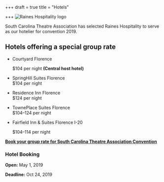 +++
draft = true
title = "Hotels"

+++
![Raines Hospitality logo](/uploads/raines.png)

South Carolina Theatre Association has selected Raines Hospitality to serve as our hotelier for convention 2019.

## **Hotels offering a special group rate**

* Courtyard Florence

  $104 per night **(Central host hotel)**
* SpringHill Suites Florence  
  $104 per night
* Residence Inn Florence  
  $124 per night
* TownePlace Suites Florence  
  $104–124 per night
* Fairfield Inn & Suites Florence I-20

  $104–114 per night

[**Book your group rate for South Carolina Theatre Association Convention**](https://www.marriott.com/events/start.mi?id=1557436470173&key=GRP)

### **Hotel Booking**

**Open:** May 1, 2019

**Deadline:** Oct 24, 2019